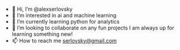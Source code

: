 - 👋 Hi, I’m @alexserlovsky
- 👀 I’m interested in ai and machine learning
- 🌱 I’m currently learning python for analytics
- 💞️ I’m looking to collaborate on any fun projects I am always up for learning something new!
- 📫 How to reach me serlovsky@gmail.com

<!---
alexserlovsky/alexserlovsky is a ✨ special ✨ repository because its `README.md` (this file) appears on your GitHub profile.
You can click the Preview link to take a look at your changes.
--->
